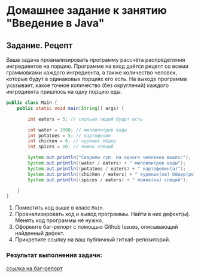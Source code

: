 # Домашнее задание к занятию "Введение в Java"

## Задание. Рецепт  

Ваша задача  проанализировать программу рассчёта распределения ингредиентов на порцию. Программе на вход даётся рецепт со всеми граммовками каждого ингредиента, а также количество человек, которые будут в одинаковых порциях его есть. На выходе программа указывает, какое точное количество (без округлений) каждого ингредиента пришлось на одну порцию еды.  


```java
public class Main {
    public static void main(String[] args) {

        int eaters = 5; // сколько людей будут есть

        int water = 3000; // миллилитров воды
        int potatoes = 5; // картофелин
        int chicken = 6; // куриных бёдер
        int spices = 10; // ложек специй

        System.out.println("Сварили суп. На одного человека вышло:");
        System.out.println((water / eaters) + " миллилитров воды");
        System.out.println((potatoes / eaters) + " картофелин(а)");
        System.out.println((chicken / eaters) + " куриных(ое) бёдер(ро)");
        System.out.println((spices / eaters) + " ложек(ка) специй");

    }
}
```

1. Поместить код выше в класс `Main`.
1. Проанализировать код и вывод программы. Найти в них дефект(ы). Менять код программы не нужно.
1. Оформите баг-репорт с помощью Github Issues, описывающий найденный дефект.
1. Прикрепите ссылку на ваш публичный гитхаб-репозиторий.

### Результат выполнения задачи:
[ссылка на баг-репорт](https://github.com/Ekaterina-Isabel/recipe/issues/1)
